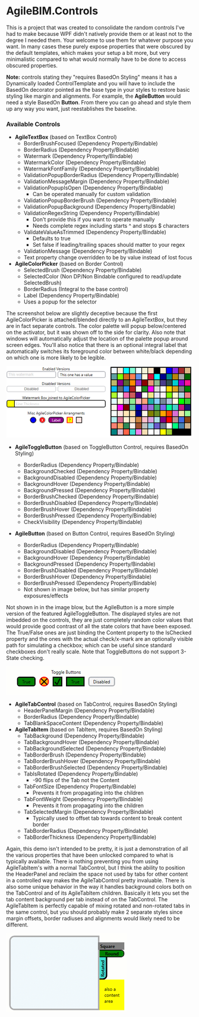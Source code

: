 # AgileBIM.Controls
This is a project that was created to consolidate the random controls I've had to make because WPF didn't natively provide them or at least not to the degree I needed them. Your welcome to use them for whatever purpose you want. In many cases these purely expose properties that were obscured by the default templates, which makes your setup a bit more, but very minimalistic compared to what would normally have to be done to access obscured properties.

**Note:** controls stating they "requires BasedOn Styling" means it has a Dynamically loaded ControlTemplate and you will have to include the BasedOn decorator pointed as the base type in your styles to restore basic styling like margin and alignments. For example, the **AgileButton** would need a style BasedOn **Button**. From there you can go ahead and style them up any way you want, just reestablishes the baseline.

### Available Controls

- **AgileTextBox** (based on TextBox Control)
  - BorderBrushFocused (Dependency Property/Bindable)
  - BorderRadius (Dependency Property/Bindable)
  - Watermark (Dependency Property/Bindable)
  - WatermarkColor (Dependency Property/Bindable)
  - WatermarkFontFamily (Dependency Property/Bindable)
  - ValidationPopupBorderRadius (Dependency Property/Bindable)
  - ValidationMessageMargin (Dependency Property/Bindable)
  - ValidationPopupIsOpen (Dependency Property/Bindable)
    - Can be operated manually for custom validation
  - ValidationPopupBorderBrush (Dependency Property/Bindable)
  - ValidationPopupBackground (Dependency Property/Bindable)
  - ValidationRegexString (Dependency Property/Bindable)
    - Don't provide this if you want to operate manually
    - Needs complete regex including starts ^ and stops $ characters
  - ValidateValueAsTrimmed (Dependency Property/Bindable)
    - Defaults to true
    - Set false if leading/trailing spaces should matter to your regex
  - ValidationMessage (Dependency Property/Bindable)
  - Text property change overridden to be by value instead of lost focus
- **AgileColorPicker** (based on Border Control)
  - SelectedBrush (Dependency Property/Bindable)
  - SelectedColor (Non DP/Non Bindable configured to read/update SelectedBrush)
  - BorderRadius (Integral to the base control)
  - Label (Dependency Property/Bindable)
  - Uses a popup for the selector

The screenshot below are slightly deceptive because the first AgileColorPicker is attached/blended directly to an AgileTextBox, but they are in fact separate controls. The color palette will popup below/centered on the activator, but it was shown off to the side for clarity. Also note that windows will automatically adjust the location of the palette popup around screen edges. You'll also notice that there is an optional integral label that automatically switches its foreground color between white/black depending on which one is more likely to be legible.



![](images/controls1.png)

- **AgileToggleButton** (based on ToggleButton Control, requires BasedOn Styling)
  - BorderRadius (Dependency Property/Bindable)
  - BackgroundChecked (Dependency Property/Bindable)
  - BackgroundDisabled (Dependency Property/Bindable)
  - BackgroundHover (Dependency Property/Bindable)
  - BackgroundPressed (Dependency Property/Bindable)
  - BorderBrushChecked (Dependency Property/Bindable)
  - BorderBrushDisabled (Dependency Property/Bindable)
  - BorderBrushHover (Dependency Property/Bindable)
  - BorderBrushPressed (Dependency Property/Bindable)
  - CheckVisibility (Dependency Property/Bindable)

- **AgileButton** (based on Button Control, requires BasedOn Styling)
  - BorderRadius (Dependency Property/Bindable)
  - BackgroundDisabled (Dependency Property/Bindable)
  - BackgroundHover (Dependency Property/Bindable)
  - BackgroundPressed (Dependency Property/Bindable)
  - BorderBrushDisabled (Dependency Property/Bindable)
  - BorderBrushHover (Dependency Property/Bindable)
  - BorderBrushPressed (Dependency Property/Bindable)
  - Not shown in image below, but has similar property exposures/effects

Not shown in in the image blow, but the AgileButton is a more simple version of the featured AgileToggleButton. The displayed styles are not imbedded on the controls, they are just completely random color values that would provide good contrast of all the state colors that have been exposed. The True/False ones are just binding the Content property to the IsChecked property and the ones with the actual check/x-mark are an optionally visible path for simulating a checkbox; which can be useful since standard checkboxes don't really scale. Note that ToggleButtons do not support 3-State checking.

<img src="images/controls2.gif"  />

- **AgileTabControl** (based on TabControl, requires BasedOn Styling)
  - HeaderPanelMargin (Dependency Property/Bindable)
  - BorderRadius (Dependency Property/Bindable)
  - TabBlankSpaceContent (Dependency Property/Bindable)
- **AgileTabItem** (based on TabItem, requires BasedOn Styling)
  - TabBackground (Dependency Property/Bindable)
  - TabBackgroundHover (Dependency Property/Bindable)
  - TabBackgroundSelected (Dependency Property/Bindable)
  - TabBorderBrush (Dependency Property/Bindable)
  - TabBorderBrushHover (Dependency Property/Bindable)
  - TabBorderBrushSelected (Dependency Property/Bindable)
  - TabIsRotated (Dependency Property/Bindable)
    - -90 flips of the Tab not the Content
  - TabFontSize (Dependency Property/Bindable)
    - Prevents it from propagating into the children
  - TabFontWeight (Dependency Property/Bindable)
    - Prevents it from propagating into the children
  - TabSelectedMargin (Dependency Property/Bindable)
    - Typically used to offset tab towards content to break content border
  - TabBorderRadius (Dependency Property/Bindable)
  - TabBorderThickness (Dependency Property/Bindable)

Again, this demo isn't intended to be pretty, it is just a demonstration of all the various properties that have been unlocked compared to what is typically available. There is nothing preventing you from using AgileTabItem's with a normal TabControl, but I think the ability to position the HeaderPanel and reclaim the space not used by tabs for other content in a controlled way makes the AgileTabControl pretty invaluable. There is also some unique behavior in the way it handles background colors both on the TabControl and of its AgileTabItem children. Basically it lets you set the tab content background per tab instead of on the TabControl. The AgileTabItem is perfectly capable of mixing rotated and non-rotated tabs in the same control, but you should probably make 2 separate styles since margin offsets, border radiuses and alignments would likely need to be different.

<img src="images/controls3.gif"  />

